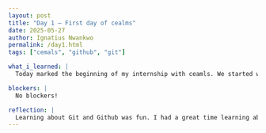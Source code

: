 ```yaml
---
layout: post
title: "Day 1 – First day of cealms"
date: 2025-05-27
author: Ignatius Nwankwo
permalink: /day1.html
tags: ["cemals", "github", "git"]

what_i_learned: |
  Today marked the beginning of my internship with ceamls. We started with introductions and then went into workshops on git and github. We played Jeoparday which was fun.

blockers: |
  No blockers!

reflection: |
  Learning about Git and Github was fun. I had a great time learning about others.
---
```

